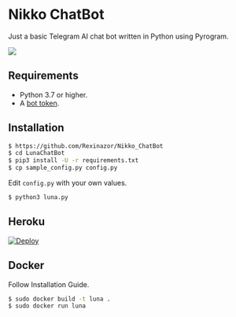 # Nikko ChatBot
Just a basic Telegram AI chat bot written in Python using Pyrogram.

<img src="https://telegra.ph/file/384557e73ee52f826eefc.jpg">

## Requirements

- Python 3.7 or higher.
- A [bot token](//t.me/botfather).


## Installation

```sh
$ https://github.com/Rexinazor/Nikko_ChatBot
$ cd LunaChatBot
$ pip3 install -U -r requirements.txt
$ cp sample_config.py config.py
```
Edit `config.py` with your own values.
```sh
$ python3 luna.py
```


## Heroku

[![Deploy](https://www.herokucdn.com/deploy/button.svg)](https://heroku.com/deploy?template=https://github.com/Rexinazor/Nikko_ChatBott/tree/master)


## Docker

Follow Installation Guide.
```sh
$ sudo docker build -t luna .
$ sudo docker run luna
```


